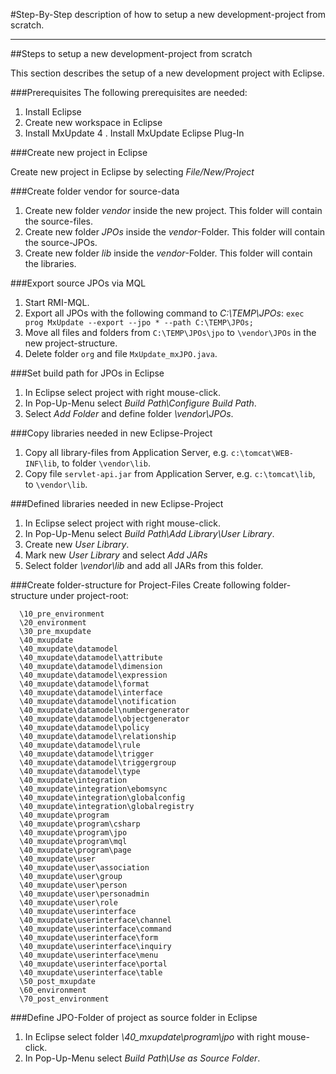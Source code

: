 <!--
 *
 *  This file is part of MxUpdate <http://www.mxupdate.org>.
 *
 *  MxUpdate is a deployment tool for a PLM platform to handle
 *  administration objects as single update files (configuration item).
 *
 *  Copyright (C) 2008-2016 The MxUpdate Team
 *
 *  The Manual of MxUpdate is licensed under a CC BY-NC-SA 4.0 license
 *  (Creative Commons Attribution-NonCommercial-ShareAlike 4.0 
 *  International 4.0 license).
 *
 *  You should have received a copy of the license along with this
 *  work. If not, see <http://creativecommons.org/licenses/by-nc-sa/4.0/>.
 *
-->

#Step-By-Step description of how to setup a new development-project from scratch.

----
##Steps to setup a new development-project from scratch

This section describes the setup of a new development project with Eclipse.

###Prerequisites
The following prerequisites are needed:
1.  Install Eclipse
2.  Create new workspace in Eclipse
3.  Install MxUpdate
4 . Install MxUpdate Eclipse Plug-In

###Create new project in Eclipse

Create new project in Eclipse by selecting _File/New/Project_

###Create folder vendor for source-data

1.  Create new folder _vendor_ inside the new project.
    This folder will contain the source-files.
2.  Create new folder _JPOs_ inside the _vendor_-Folder.
    This folder will contain the source-JPOs.
3.  Create new folder _lib_ inside the _vendor_-Folder.
    This folder will contain the libraries.

###Export source JPOs via MQL

1.  Start RMI-MQL.
2.  Export all JPOs with the following command to *C:\TEMP\JPOs*:
    `exec prog MxUpdate --export --jpo * --path C:\TEMP\JPOs;`
3.  Move all files and folders from `C:\TEMP\JPOs\jpo` to `\vendor\JPOs` in the new project-structure.
4.  Delete folder `org` and file `MxUpdate_mxJPO.java`.

###Set build path for JPOs in Eclipse

1.  In Eclipse select project with right mouse-click.
2.  In Pop-Up-Menu select _Build Path\Configure Build Path_.
3.  Select *Add Folder* and define folder *\vendor\JPOs*.

###Copy libraries needed in new Eclipse-Project

1.  Copy all library-files from Application Server, e.g. `c:\tomcat\WEB-INF\lib`, to folder `\vendor\lib`.
2.  Copy file `servlet-api.jar` from Application Server, e.g. `c:\tomcat\lib`, to `\vendor\lib`.

###Defined libraries needed in new Eclipse-Project
1. In Eclipse select project with right mouse-click.
2. In Pop-Up-Menu select _Build Path\Add Library\User Library_.
3. Create new *User Library*.
4. Mark new *User Library* and select *Add JARs*
5. Select folder *\vendor\lib* and add all JARs from this folder.

###Create folder-structure for Project-Files
Create following folder-structure under project-root:
```
  \10_pre_environment
  \20_environment
  \30_pre_mxupdate
  \40_mxupdate
  \40_mxupdate\datamodel
  \40_mxupdate\datamodel\attribute
  \40_mxupdate\datamodel\dimension
  \40_mxupdate\datamodel\expression
  \40_mxupdate\datamodel\format
  \40_mxupdate\datamodel\interface
  \40_mxupdate\datamodel\notification
  \40_mxupdate\datamodel\numbergenerator
  \40_mxupdate\datamodel\objectgenerator
  \40_mxupdate\datamodel\policy
  \40_mxupdate\datamodel\relationship
  \40_mxupdate\datamodel\rule
  \40_mxupdate\datamodel\trigger
  \40_mxupdate\datamodel\triggergroup
  \40_mxupdate\datamodel\type
  \40_mxupdate\integration
  \40_mxupdate\integration\ebomsync
  \40_mxupdate\integration\globalconfig
  \40_mxupdate\integration\globalregistry
  \40_mxupdate\program
  \40_mxupdate\program\csharp
  \40_mxupdate\program\jpo
  \40_mxupdate\program\mql
  \40_mxupdate\program\page
  \40_mxupdate\user
  \40_mxupdate\user\association
  \40_mxupdate\user\group
  \40_mxupdate\user\person
  \40_mxupdate\user\personadmin
  \40_mxupdate\user\role
  \40_mxupdate\userinterface
  \40_mxupdate\userinterface\channel
  \40_mxupdate\userinterface\command
  \40_mxupdate\userinterface\form
  \40_mxupdate\userinterface\inquiry
  \40_mxupdate\userinterface\menu
  \40_mxupdate\userinterface\portal
  \40_mxupdate\userinterface\table
  \50_post_mxupdate
  \60_environment
  \70_post_environment
```

###Define JPO-Folder of project as source folder in Eclipse

1.  In Eclipse select folder *\40_mxupdate\program\jpo* with right mouse-click.
2.  In Pop-Up-Menu select _Build Path\Use as Source Folder_.
